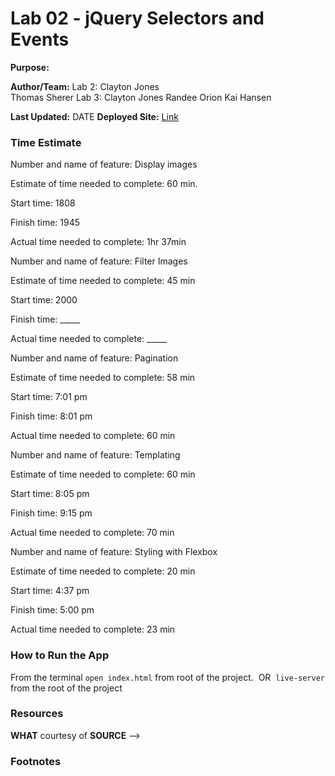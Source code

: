 # Lab 02 - jQuery Selectors and Events
**Purpose:** 

**Author/Team:** 
Lab 2:
  Clayton Jones  
  Thomas Sherer
Lab 3:
  Clayton Jones
  Randee Orion
  Kai Hansen

**Last Updated:** DATE
**Deployed Site:** [Link]()

### Time Estimate

Number and name of feature: Display images

Estimate of time needed to complete: 60 min.

Start time: 1808

Finish time: 1945

Actual time needed to complete: 1hr 37min


Number and name of feature: Filter Images

Estimate of time needed to complete: 45 min

Start time: 2000

Finish time: _____

Actual time needed to complete: _____

<!-- Lab 3 -->

Number and name of feature: Pagination

Estimate of time needed to complete: 58 min

Start time: 7:01 pm

Finish time: 8:01 pm

Actual time needed to complete: 60 min


Number and name of feature: Templating

Estimate of time needed to complete: 60 min

Start time: 8:05 pm

Finish time: 9:15 pm

Actual time needed to complete: 70 min


Number and name of feature: Styling with Flexbox

Estimate of time needed to complete: 20 min

Start time: 4:37 pm

Finish time: 5:00 pm

Actual time needed to complete: 23 min

### How to Run the App
From the terminal `open index.html` from root of the project.
​
OR 
​
`live-server` from the root of the project
​
### Resources

**WHAT** courtesy of **SOURCE** -->

### Footnotes

